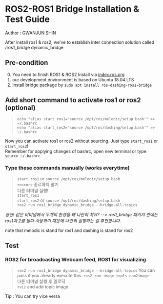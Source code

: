 # ROS2-ROS1 Bridge Installation & Test Guide
Author : GWANJUN SHIN

After install ros1 & ros2, we've to establish inter connection solution called /ros1_bridge dynamic_bridge



## Pre-condition 
0. You need to finish ROS1 & ROS2 Install via [index.ros.org](https://index.ros.org/doc/ros2/Installation/Dashing/Linux-Install-Debians/)
1. our development environment is based on Ubuntu 18.04 LTS
2. Install bridge package by `sudo apt install ros-dashing-ros1-bridge`


## Add short command to activate ros1 or ros2 (optional)
> `echo "alias start_ros1='source /opt/ros/melodic/setup.bash'" >> ~/.bashrc`   
> `echo "alias start_ros2='source /opt/ros/dashing/setup.bash'" >> ~/.bashrc`   

Now you can activate ros1 or ros2 without sourcing. Just type `start_ros1` or `start_ros2`!   
Remember for applying changes of bashrc, open new terminal or type `source ~/.bashrc`      

### Type these commands manually (works everytime)
> `start_ros1`  or `source /opt/ros/melodic/setup.bash`   
> `roscore`   종료하지 말기   
> 다른 터미널 실행!   
> `start_ros1`    
> `start_ros2`   or `source /opt/ros/dashing/setup.bash`          
> `ros2 run ros1_bridge dynamic_bridge --bridge-all-topics`      

 _잠깐! 같은 터미널에서 두개의 환경을 왜 나란히 쳐요? --> ros1_bridge 패키지 안에는 ros1과 2를 둘다 사용하기 때문에 나란히 실행하는 걸 추천합니다._
 

note that melodic is stand for ros1 and dashing is stand for ros2


## Test
### ROS2 for broadcasting Webcam feed, ROS1 for visualizing
> `ros2 run ros1_bridge dynamic_bridge --bridge-all-topics`    You can pass if you already execute this.
> `ros2 run image_tools cam2image`   
> 다른 터미널 실행 후 멜로딕    
> `rviz` and add topic image

Tip : You can try vice versa

